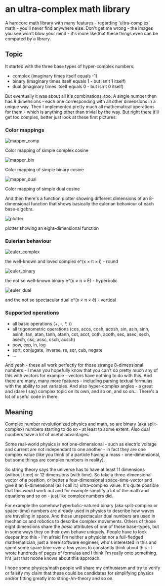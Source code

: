 # an ultra-complex math library
A hardcore math library with many features - regarding 'ultra-complex' math - you'll never find anywhere else. Don't get me wrong - the images you see won't blow your mind - it's more like that these things even can be computed by a library.

## Topic
It started with the three base types of hyper-complex numbers.
- complex (imaginary times itself equals -1)
- binary (imaginary times itself equals 1 - but isn't 1 itself)
- dual (imaginary times itself equals 0 - but isn't 0 itself)

But eventually it was about all it's combinations, too. A single number then has 8 dimensions - each one corresponding with all other dimensions in a unique way. Then I implemented pretty much all mathematical operations for them - which is anything other than trivial by the way. But right there it'll get too complex, better just look at these first pictures:

### Color mappings

![mapper_comp](https://cloud.githubusercontent.com/assets/23620495/25764400/db0726cc-31e7-11e7-86d8-55675637c858.png)

Color mapping of simple complex cosine


![mapper_bin](https://cloud.githubusercontent.com/assets/23620495/25764403/dc9d678a-31e7-11e7-94ac-692c5ad722ad.png)

Color mapping of simple binary cosine


![mapper_dual](https://cloud.githubusercontent.com/assets/23620495/25764404/deb80c78-31e7-11e7-8a1f-59aea3e7124f.png)

Color mapping of simple dual cosine


And then there's a function plotter showing different dimensions of an 8-dimensional function that shows basically the eulerian behaviour of each base-algebra.

![plotter](https://cloud.githubusercontent.com/assets/23620495/25764397/d9cab5e4-31e7-11e7-8b31-4bb641dc13f1.png)

plotter showing an eight-dimensional function


### Eulerian behaviour

![euler_complex](https://cloud.githubusercontent.com/assets/23620495/25764838/05ead8be-31ea-11e7-917f-f2db49bce0ee.png)

the well-known and loved complex e^(x × π × î) - round

![euler_binary](https://cloud.githubusercontent.com/assets/23620495/25764839/07710c76-31ea-11e7-9444-3f39d9a45ab1.png)

the not so well-known binary e^(x × π × Ê) - hyperbolic

![euler_dual](https://cloud.githubusercontent.com/assets/23620495/25764842/089336b0-31ea-11e7-8693-2c61199101b9.png)

and the not so spectacular dual e^(x × π × ê) - vertical

### Supported operations

- all basic operations (+, -, *, /)
- all trigonometric operations (cos, acos, cosh, acosh, sin, asin, sinh, asinh, tan, atan, tanh, atanh, cot, acot, coth, acoth, sec, asec, sech, asech, csc, acsc, csch, acsch)
- pow, exp, ln, log
- sqrt, conjugate, inverse, re, sqr, cub, negate
- ...

And yeah - these all work perfectly for those strange 8-dimensional numbers - I mean you hopefully know that you can't do pretty much any of this with vectors for example - vectors have nothing to do with this. And there are many, many more features - including parsing textual formulas with the ability to set variables. And also hyper-complex angles - a great and (dare I say) complex topic on its own, and so on, and so on... There's a lot of useful code in there.

## Meaning
Complex number revolutionized physics and math, so are binary (aka split-complex) numbers starting to do so - at least to some extent. Also dual numbers have a lot of useful advantages.

Some real-world physics is not one-dimensional - such as electric voltage and current are not independant to one another - in fact they are one complex value (like you think of a particle having a mass - one-dimensional, but some things are complex numbers in reality).

So string theory says the universe has to have at least 11 dimensions (without time) or 12 dimensions (with time). So take a three-dimensional vector of a position, or better a four-dimensional space-time-vector and give it an 8-dimensional (as I call it:) ultra-complex value. It's quite possible that this would work out and for example simplify a lot of the math and equations and so on - just like complex numbers did.

For example the somehow hyperbolic-natured binary (aka split-complex or space-time) numbers are already used in physics to describe how waves are traveling in space. And those unspectacular dual numbers are used in mechanics and robotics to describe complex movements. Others of those eight dimensions share the *basic* attributes of one of those base-types, but in some ways they on their own behave uniquely. People have to look deeper into this - I'm afraid I'm neither a physicist nor a full-fledged mathematician, just a mere software engineer, who's interested in this and spent some spare time over a few years to constantly think about this - I wrote hundreds of pages of formulas and I think I'm really onto something. It's just that noone knows about this approach.

I hope some physics/math people will share my enthusiasm and try to verify or falsify my claim that these could be candidates for simplifying physics and/or fitting greatly into string-/m-theory and so on.
